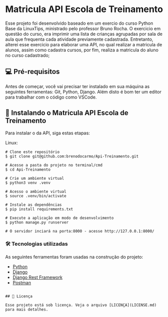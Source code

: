 
# Matricula API Escola de Treinamento



<!-- <img src="imagem.png" alt="Exemplo imagem"> -->

Esse projeto foi desenvolvido baseado em um exercio do curso Python Base da LinuxTips, ministrado pelo professor Bruno Rocha. O exercicio em questão do curso, era imprimir uma lista de crianças agrupadas por sala de aula que frequenta cada atividade previamente cadastrada. 
Entretanto, alterei esse exercicio para elaborar uma API, no qual realizar a matricula de alunos, assim como cadastra cursos, por fim, realiza a matricula do aluno no curso cadastrado; 

<!-- ### Ajustes e melhorias

O projeto ainda está em desenvolvimento e as próximas atualizações serão voltadas nas seguintes tarefas:

- [x] Tarefa 1
- [x] Tarefa 2
- [x] Tarefa 3
- [ ] Tarefa 4
- [ ] Tarefa 5 -->

## 💻 Pré-requisitos

Antes de começar, você vai precisar ter instalado em sua máquina as seguintes ferramentas:
Git, Python, Django.
Além disto é bom ter um editor para trabalhar com o código como VSCode.

## 🚀 Instalando o Matricula API Escola de Treinamento

Para instalar o da API, siga estas etapas:

Linux:
```
# Clone este repositório
$ git clone git@github.com:brenodocarmo/Api-Treinamento.git

# Acesse a pasta do projeto no terminal/cmd
$ cd Api-Treinamento

# Crie um ambiente virtual
$ python3 venv .venv

# Acesso o ambiente virtual
$ source .venv/bin/activate

# Instale as dependências
$ pip install requirements.txt

# Execute a aplicação em modo de desenvolvimento
$ python manage.py runserver

# O servidor inciará na porta:8000 - acesse http://127.0.0.1:8000/
```

<!-- Windows:
```
<comando_de_instalação>
``` -->

### 🛠 Tecnologias utilizadas

As seguintes ferramentas foram usadas na construção do projeto:

- [Python](https://www.python.org/)
- [Django](https://www.djangoproject.com/)
- [Django Rest Framework](https://www.Django-rest-framework.org)
- [Postman](https://www.postman.com//)

```

## 📝 Licença

Esse projeto está sob licença. Veja o arquivo [LICENÇA](LICENSE.md) para mais detalhes.